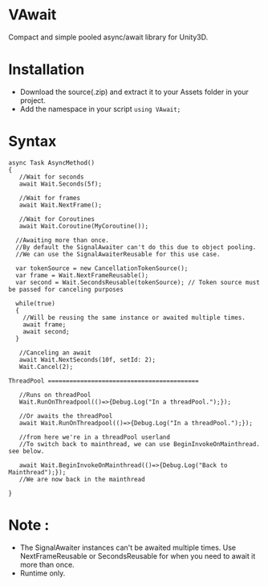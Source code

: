 # VAwait
 Compact and simple pooled async/await library for Unity3D.  
# Installation  
- Download the source(.zip) and extract it to your Assets folder in your project.
- Add the namespace in your script `using VAwait;`  
# Syntax  
```
async Task AsyncMethod()
{
   //Wait for seconds
   await Wait.Seconds(5f);
   
   //Wait for frames
   await Wait.NextFrame();
   
   //Wait for Coroutines
   await Wait.Coroutine(MyCoroutine());

  //Awaiting more than once.
  //By default the SignalAwaiter can't do this due to object pooling.
  //We can use the SignalAwaiterReusable for this use case.

  var tokenSource = new CancellationTokenSource();
  var frame = Wait.NextFrameReusable();
  var second = Wait.SecondsReusable(tokenSource); // Token source must be passed for canceling purposes

  while(true)
  {
    //Will be reusing the same instance or awaited multiple times.
    await frame;
    await second;
  }
   
   //Canceling an await
   await Wait.NextSeconds(10f, setId: 2);
   Wait.Cancel(2);

ThreadPool ==========================================
   
   //Runs on threadPool
   Wait.RunOnThreadpool(()=>{Debug.Log("In a threadPool.");});
   
   //Or awaits the threadPool
   await Wait.RunOnThreadpool(()=>{Debug.Log("In a threadPool.");});
   
   //from here we're in a threadPool userland
   //To switch back to mainthread, we can use BeginInvokeOnMainthread. see below.
   
   await Wait.BeginInvokeOnMainthread(()=>{Debug.Log("Back to Mainthread");});
   //We are now back in the mainthread

}
```
# Note :  
- The SignalAwaiter instances can't be awaited multiple times. Use NextFrameReusable or SecondsReusable for when you need to await it more than once.
- Runtime only.
